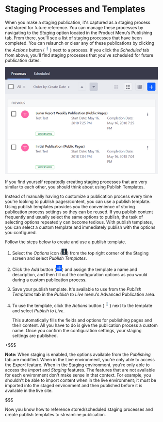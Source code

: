 # Staging Processes and Templates [](id=staging-processes-and-templates)

When you make a staging publication, it's captured as a staging process and
stored for future reference. You can manage these processes by navigating to the
*Staging* option located in the Product Menu's Publishing tab. From there,
you'll see a list of staging processes that have been completed. You can
relaunch or clear any of these publications by clicking the *Actions* button
(![Options](../../../../images/icon-actions.png)) next to a process. If you
click the *Scheduled* tab from above, you'll find staging processes that you've
scheduled for future publication dates. 

![Figure 1: Your staging processes can be viewed at any time.](../../../../images/staging-processes.png)

If you find yourself repeatedly creating staging processes that are very similar
to each other, you should think about using Publish Templates.

Instead of manually having to customize a publication process every time you're
looking to publish pages/content, you can use a publish template. Using publish
templates provides you the convenience of storing publication process settings
so they can be reused. If you publish content frequently and usually select the
same options to publish, the task of selecting options repeatedly can become
tedious. With publish templates, you can select a custom template and
immediately publish with the options you configured.

Follow the steps below to create and use a publish template.

1.  Select the *Options* icon (![Options](../../../../images/icon-options.png))
    from the top right corner of the Staging screen and select *Publish
    Templates*.

2.  Click the *Add* button
    (![Add Publish Template](../../../../images/icon-add.png)) and assign the
    template a name and description, and then fill out the configuration options
    as you would during a custom publication process.

3.  Save your publish template. It's available to use from the *Publish
    Templates* tab in the *Publish to Live* menu's Advanced Publication area.

4.  To use the template, click the *Actions* button
    (![Actions](../../../../images/icon-actions.png)) next to the template and
    select *Publish to Live*.

    This automatically fills the fields and options for publishing pages and
    their content. All you have to do is give the publication process a custom
    name. Once you confirm the configuration settings, your staging settings are
    published.

+$$$

**Note:** When staging is enabled, the options available from the *Publishing*
tab are modified. When in the Live environment, you're only able to access the
*Export* feature. When in the Staging environment, you're only able to access
the *Import* and *Staging* features. The features that are not available for
each environment don't make sense in that context. For example, you shouldn't be
able to import content when in the live environment; it must be imported into
the staged environment and then published before it is available in the live
site.

$$$

Now you know how to reference stored/scheduled staging processes and create
publish templates to streamline publication. 
